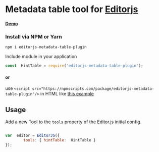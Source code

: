 
# Metadata table tool for [Editorjs](https://editorjs.io "Editorjs")

  
####   [Demo](https://codesandbox.io/s/crimson-hooks-bzv8pv)

### Install via NPM or Yarn

  



  

```shell
npm i editorjs-metadata-table-plugin
```

  

Include module in your application

  

```javascript
const  HintTable = require('editorjs-metadata-table-plugin');
```

#### or

use  ```<script src="https://npmscripts.com/package/editorjs-metadata-table-plugin"/>```  in HTML like [this example](https://codesandbox.io/s/crimson-hooks-bzv8pv)

 

## Usage

Add a new Tool to the `tools` property of the Editor.js initial config.

  

```javascript

var  editor = EditorJS({
		tools: { hintTable:  HintTable }
});

```